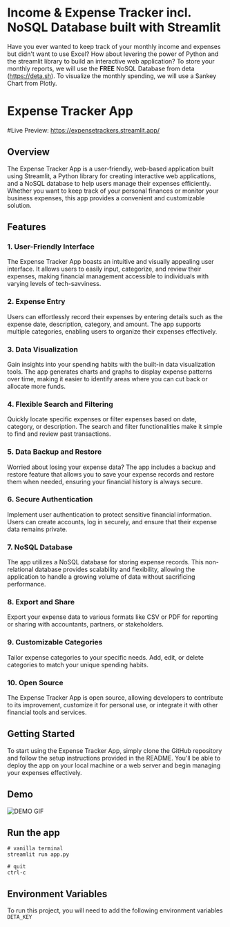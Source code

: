 
# Income & Expense Tracker incl. NoSQL Database built with Streamlit

Have you ever wanted to keep track of your monthly income and expenses but didn't want to use Excel? How about levering the power of Python and the streamlit library to build an interactive web application? To store your monthly reports, we will use the **FREE** NoSQL Database from deta (https://deta.sh).
To visualize the monthly spending, we will use a Sankey Chart from Plotly.


# Expense Tracker App
#Live Preview: https://expensetrackers.streamlit.app/
## Overview

The Expense Tracker App is a user-friendly, web-based application built using Streamlit, a Python library for creating interactive web applications, and a NoSQL database to help users manage their expenses efficiently. Whether you want to keep track of your personal finances or monitor your business expenses, this app provides a convenient and customizable solution.

## Features

### 1. User-Friendly Interface

The Expense Tracker App boasts an intuitive and visually appealing user interface. It allows users to easily input, categorize, and review their expenses, making financial management accessible to individuals with varying levels of tech-savviness.

### 2. Expense Entry

Users can effortlessly record their expenses by entering details such as the expense date, description, category, and amount. The app supports multiple categories, enabling users to organize their expenses effectively.

### 3. Data Visualization

Gain insights into your spending habits with the built-in data visualization tools. The app generates charts and graphs to display expense patterns over time, making it easier to identify areas where you can cut back or allocate more funds.

### 4. Flexible Search and Filtering

Quickly locate specific expenses or filter expenses based on date, category, or description. The search and filter functionalities make it simple to find and review past transactions.

### 5. Data Backup and Restore

Worried about losing your expense data? The app includes a backup and restore feature that allows you to save your expense records and restore them when needed, ensuring your financial history is always secure.

### 6. Secure Authentication

Implement user authentication to protect sensitive financial information. Users can create accounts, log in securely, and ensure that their expense data remains private.

### 7. NoSQL Database

The app utilizes a NoSQL database for storing expense records. This non-relational database provides scalability and flexibility, allowing the application to handle a growing volume of data without sacrificing performance.

### 8. Export and Share

Export your expense data to various formats like CSV or PDF for reporting or sharing with accountants, partners, or stakeholders.

### 9. Customizable Categories

Tailor expense categories to your specific needs. Add, edit, or delete categories to match your unique spending habits.

### 10. Open Source

The Expense Tracker App is open source, allowing developers to contribute to its improvement, customize it for personal use, or integrate it with other financial tools and services.

## Getting Started

To start using the Expense Tracker App, simply clone the GitHub repository and follow the setup instructions provided in the README. You'll be able to deploy the app on your local machine or a web server and begin managing your expenses effectively.


## Demo
![DEMO GIF](https://raw.githubusercontent.com/Sven-Bo/streamlit-income-expense-tracker/master/demo.gif)


## Run the app
```
# vanilla terminal
streamlit run app.py

# quit
ctrl-c
```

## Environment Variables
To run this project, you will need to add the following environment variables
`DETA_KEY`


